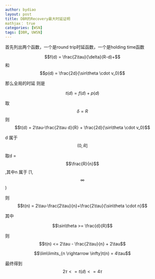 ```yaml
---
author: bydiao
layout: post
title: DBR的Recovery最大时延证明
mathjax： true
categories: [WSN]
tags: [DBR, UWSN]
---
```


首先列出两个函数，一个是round trip时延函数，一个是holding time函数

$$f(d) = \frac{2\tau}{\delta}(R-d)+$$
和
$$p(d) = \frac{2d}{\sin\theta \cdot v_0}$$

那么全局的时延 则是

$$t(d) = f(d) + p(d)$$

取$$\delta = R$$
则$$t(d) = 2\tau-\frac{2\tau d}{R} + \frac{2d}{\sin\theta \cdot v_0}$$

d 属于$$(0,R]$$

取d = $$\frac{R}{n}$$,其中n 属于 [1,$$\infty$$)

则 
$$t(n) = 2\tau-\frac{2\tau}{n}+\frac{2\tau}{\sin\theta \cdot n}$$

其中

$$\sin\theta >= \frac{d}{R}$$

则
$$t(n) <= 2\tau - \frac{2\tau}{n} + 2\tau$$

$$\lim\limits_{n \rightarrow \infty}t(n) = 4\tau$$

最终得到
$$2\tau <= t(d) <= 4\tau$$
